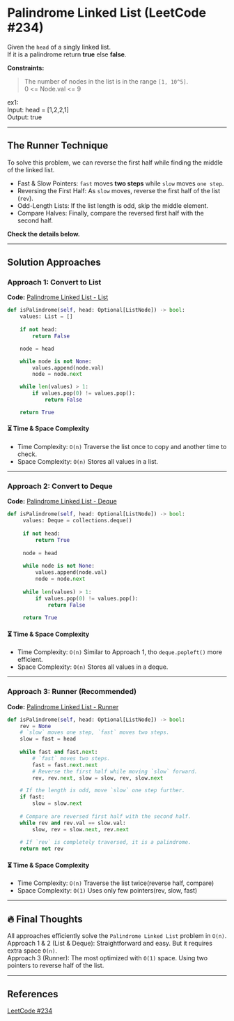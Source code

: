 # Palindrome Linked List (LeetCode #234)
Given the `head` of a singly linked list.  
If it is a palindrome return **true** else **false**.

**Constraints:**
> The number of nodes in the list is in the range `[1, 10^5]`.  
> 0 <= Node.val <= 9

ex1:  
Input: head = [1,2,2,1]  
Output: true

---

## The Runner Technique
To solve this problem, we can reverse the first half while finding the middle of the linked list.  
- Fast & Slow Pointers: `fast` moves **two steps** while `slow` moves `one step`.  
- Reversing the First Half: As `slow` moves, reverse the first half of the list (`rev`).  
- Odd-Length Lists: If the list length is odd, skip the middle element.  
- Compare Halves: Finally, compare the reversed first half with the second half.  

**Check the details below.**

---

## Solution Approaches
### Approach 1:  Convert to List
**Code:** [Palindrome Linked List - List](palindrome_linked_list_python.py)
```python
def isPalindrome(self, head: Optional[ListNode]) -> bool:
    values: List = []
    
    if not head:
        return False

    node = head

    while node is not None:
        values.append(node.val)
        node = node.next

    while len(values) > 1:
        if values.pop(0) != values.pop():
            return False

    return True
```

#### ⏳ Time & Space Complexity
- Time Complexity: `O(n)` Traverse the list once to copy and another time to check.
- Space Complexity: `O(n)` Stores all values in a list.

---

### Approach 2: Convert to Deque
**Code:** [Palindrome Linked List - Deque](palindrome_linked_list_python.py)
```python
def isPalindrome(self, head: Optional[ListNode]) -> bool:
     values: Deque = collections.deque()
     
     if not head:
         return True
     
     node = head
     
     while node is not None:
         values.append(node.val)
         node = node.next
         
     while len(values) > 1:
         if values.pop(0) != values.pop():
             return False
         
     return True
```

#### ⏳ Time & Space Complexity
- Time Complexity: `O(n)` Similar to Approach 1, tho `deque.popleft()` more efficient.
- Space Complexity: `O(n)` Stores all values in a deque.

---

### Approach 3: Runner (Recommended)
**Code:** [Palindrome Linked List - Runner](palindrome_linked_list_runner.py)  
```python
def isPalindrome(self, head: Optional[ListNode]) -> bool:
    rev = None
    # `slow` moves one step, `fast` moves two steps.
    slow = fast = head
    
    while fast and fast.next:
        # `fast` moves two steps.
        fast = fast.next.next
        # Reverse the first half while moving `slow` forward.
        rev, rev.next, slow = slow, rev, slow.next

    # If the length is odd, move `slow` one step further.
    if fast:
        slow = slow.next
        
    # Compare are reversed first half with the second half.
    while rev and rev.val == slow.val:
        slow, rev = slow.next, rev.next
    
    # If `rev` is completely traversed, it is a palindrome.
    return not rev
```

#### ⏳ Time & Space Complexity
- Time Complexity: `O(n)` Traverse the list twice(reverse half, compare)
- Space Complexity: `O(1)` Uses only few pointers(rev, slow, fast)

---

## 🔥 Final Thoughts

All approaches efficiently solve the `Palindrome Linked List` problem in `O(n)`.  
Approach 1 & 2 (List & Deque): Straightforward and easy. But it requires extra space `O(n)`.  
Approach 3 (Runner): The most optimized with `O(1)` space. Using two pointers to reverse half of the list.

---

## References
[LeetCode #234](https://leetcode.com/problems/palindrome-linked-list/description/)